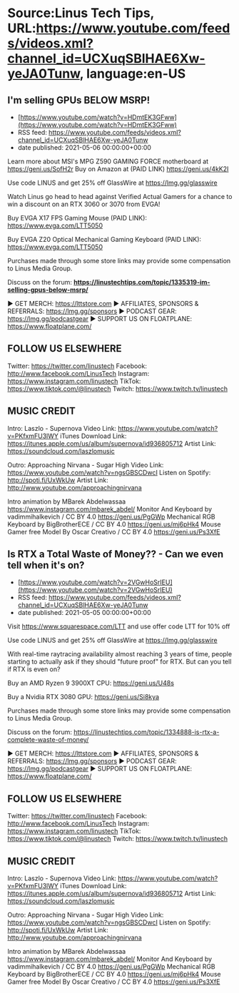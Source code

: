 # Source:Linus Tech Tips, URL:https://www.youtube.com/feeds/videos.xml?channel_id=UCXuqSBlHAE6Xw-yeJA0Tunw, language:en-US

## I'm selling GPUs BELOW MSRP!
 - [https://www.youtube.com/watch?v=HDmtEK3GFww](https://www.youtube.com/watch?v=HDmtEK3GFww)
 - RSS feed: https://www.youtube.com/feeds/videos.xml?channel_id=UCXuqSBlHAE6Xw-yeJA0Tunw
 - date published: 2021-05-06 00:00:00+00:00

Learn more about MSI's MPG Z590 GAMING FORCE motherboard at https://geni.us/SofH2r
Buy on Amazon at (PAID LINK) https://geni.us/4kK2I

Use code LINUS and get 25% off GlassWire at https://lmg.gg/glasswire

Watch Linus go head to head against Verified Actual Gamers for a chance to win a discount on an RTX 3060 or 3070 from EVGA!


Buy EVGA X17 FPS Gaming Mouse (PAID LINK): https://www.evga.com/LTT5050

Buy EVGA Z20 Optical Mechanical Gaming Keyboard (PAID LINK): https://www.evga.com/LTT5050

Purchases made through some store links may provide some compensation to Linus Media Group.

Discuss on the forum: **https://linustechtips.com/topic/1335319-im-selling-gpus-below-msrp/**

► GET MERCH: https://lttstore.com
► AFFILIATES, SPONSORS & REFERRALS: https://lmg.gg/sponsors
► PODCAST GEAR: https://lmg.gg/podcastgear
► SUPPORT US ON FLOATPLANE: https://www.floatplane.com/

FOLLOW US ELSEWHERE
---------------------------------------------------  
Twitter: https://twitter.com/linustech
Facebook: http://www.facebook.com/LinusTech
Instagram: https://www.instagram.com/linustech
TikTok: https://www.tiktok.com/@linustech
Twitch: https://www.twitch.tv/linustech

MUSIC CREDIT
---------------------------------------------------
Intro: Laszlo - Supernova
Video Link: https://www.youtube.com/watch?v=PKfxmFU3lWY
iTunes Download Link: https://itunes.apple.com/us/album/supernova/id936805712
Artist Link: https://soundcloud.com/laszlomusic

Outro: Approaching Nirvana - Sugar High
Video Link: https://www.youtube.com/watch?v=ngsGBSCDwcI
Listen on Spotify: http://spoti.fi/UxWkUw
Artist Link: http://www.youtube.com/approachingnirvana

Intro animation by MBarek Abdelwassaa https://www.instagram.com/mbarek_abdel/
Monitor And Keyboard by vadimmihalkevich / CC BY 4.0  https://geni.us/PgGWp
Mechanical RGB Keyboard by BigBrotherECE / CC BY 4.0 https://geni.us/mj6pHk4
Mouse Gamer free Model By Oscar Creativo / CC BY 4.0 https://geni.us/Ps3XfE

## Is RTX a Total Waste of Money?? - Can we even tell when it's on?
 - [https://www.youtube.com/watch?v=2VGwHoSrIEU](https://www.youtube.com/watch?v=2VGwHoSrIEU)
 - RSS feed: https://www.youtube.com/feeds/videos.xml?channel_id=UCXuqSBlHAE6Xw-yeJA0Tunw
 - date published: 2021-05-05 00:00:00+00:00

Visit https://www.squarespace.com/LTT and use offer code LTT for 10% off

Use code LINUS and get 25% off GlassWire at https://lmg.gg/glasswire

With real-time raytracing availability almost reaching 3 years of time, people starting to actually ask if they should "future proof" for RTX. But can you tell if RTX is even on?


Buy an AMD Ryzen 9 3900XT CPU: https://geni.us/U48s

Buy a Nvidia RTX 3080 GPU: https://geni.us/Si8kya

Purchases made through some store links may provide some compensation to Linus Media Group.

Discuss on the forum: https://linustechtips.com/topic/1334888-is-rtx-a-complete-waste-of-money/

► GET MERCH: https://lttstore.com
► AFFILIATES, SPONSORS & REFERRALS: https://lmg.gg/sponsors
► PODCAST GEAR: https://lmg.gg/podcastgear
► SUPPORT US ON FLOATPLANE: https://www.floatplane.com/

FOLLOW US ELSEWHERE
---------------------------------------------------  
Twitter: https://twitter.com/linustech
Facebook: http://www.facebook.com/LinusTech
Instagram: https://www.instagram.com/linustech
TikTok: https://www.tiktok.com/@linustech
Twitch: https://www.twitch.tv/linustech

MUSIC CREDIT
---------------------------------------------------
Intro: Laszlo - Supernova
Video Link: https://www.youtube.com/watch?v=PKfxmFU3lWY
iTunes Download Link: https://itunes.apple.com/us/album/supernova/id936805712
Artist Link: https://soundcloud.com/laszlomusic

Outro: Approaching Nirvana - Sugar High
Video Link: https://www.youtube.com/watch?v=ngsGBSCDwcI
Listen on Spotify: http://spoti.fi/UxWkUw
Artist Link: http://www.youtube.com/approachingnirvana

Intro animation by MBarek Abdelwassaa https://www.instagram.com/mbarek_abdel/
Monitor And Keyboard by vadimmihalkevich / CC BY 4.0  https://geni.us/PgGWp
Mechanical RGB Keyboard by BigBrotherECE / CC BY 4.0 https://geni.us/mj6pHk4
Mouse Gamer free Model By Oscar Creativo / CC BY 4.0 https://geni.us/Ps3XfE

